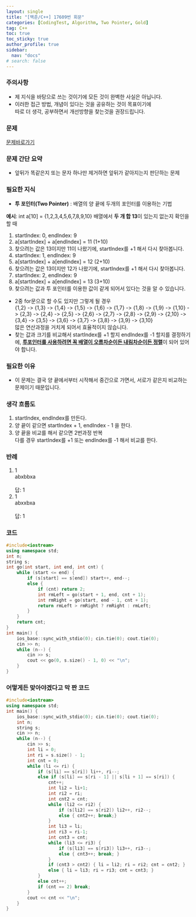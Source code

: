 ```yaml
---
layout: single
title: "[백준/C++] 17609번 회문"
categories: [CodingTest, Algorithm, Two Pointer, Gold]
tag: C++
toc: true
toc_sticky: true
author_profile: true
sidebar:
  nav: "docs"
# search: false
---
```


### 주의사항
<div class="notice--warning">
  <ul>
      <li>제 지식을 바탕으로 쓰는 것이기에 모든 것이 완벽한 사실은 아닙니다.</li>
      <li>이러한 접근 방법, 개념이 있다는 것을 공유하는 것이 목표이기에<br /> 따로 더 생각, 공부하면서 개선방향을 찾는것을 권장드립니다.</li>
  </ul>
</div>

### 문제
[문제바로가기](https://www.acmicpc.net/problem/17609)
<br/>

### 문제 간단 요약
<ul>
  <li>앞뒤가 똑같은지 또는 문자 하나만 제거하면 앞뒤가 같아지는지 판단하는 문제</li>
</ul>

### 필요한 지식
<ul>
  <li><b>투 포인터(Two Pointer)</b> : 배열의 양 끝에 두개의 포인터를 이용하는 기법</li>
</ul>
<b>예시</b>: int a[10] = {1,2,3,4,5,6,7,8,9,10} 배열에서 <b>두 개 합 13</b>이 있는지 없는지 확인을 할 때
<ol>
  <li>startIndex: 0, endIndex: 9</li>
  <li>a[startIndex] + a[endIndex] = 11 (1+10)</li>
  <li>찾으려는 값은 13이지만 11이 나왔기에, startIndex를 +1 해서 다시 찾아봅니다.</li>
  <li>startIndex: 1, endIndex: 9</li>
  <li>a[startIndex] + a[endIndex] = 12 (2+10)</li>
  <li>찾으려는 값은 13이지만 12가 나왔기에, startIndex를 +1 해서 다시 찾아봅니다.</li>
  <li>startIndex: 2, endIndex: 9</li>
  <li>a[startIndex] + a[endIndex] = 13 (3+10)</li>
  <li>찾으려는 값과 투 포인터를 이용한 값이 같게 되어서 있다는 것을 알 수 있습니다.</li>
</ol>
<ul>
  <li>2중 for문으로 할 수도 있지만 그렇게 될 경우 <br>
  {1,2} -> {1,3} -> {1,4} -> {1,5} -> {1,6} -> {1,7} -> {1,8} -> {1,9} -> {1,10} ->
  {2,3} -> {2,4} -> {2,5} -> {2,6} -> {2,7} -> {2,8} -> {2,9} -> {2,10} -> 
  {3,4} -> {3,5} -> {3,6} -> {3,7} -> {3,8} -> {3,9} -> {3,10}<br>
  많은 연산과정을 거치게 되어서 효율적이지 않습니다.
  </li>
  <li>찾는 값과 크기를 비교해서 startIndex를 +1 할지 endIndex를 -1 할지를 결정하기에, <u><b>투포인터를 사용하려면 꼭 배열이 오름차순이든 내림차순이든 정렬</b></u>이 되어 있어야 합니다. </li>
</ul>

### 필요한 이유
<ul>
  <li>이 문제는 결국 양 끝에서부터 시작해서 중간으로 가면서, 서로가 같은지 비교하는 문제이기 때문입니다.</li>
</ul>

### 생각 흐름도
<ol>
  <li>startIndex, endIndex를 만든다.</li>
  <li>양 끝이 같으면 startIndex + 1, endIndex - 1 을 한다.</li>
  <li>양 끝을 비교를 해서 같으면 2번과정 반복<br>다를 경우 startIndex를 +1 또는 endIndex를 -1 해서 비교를 한다.</li>
</ol>

### 반례
<ol>
  <li>1 <br>abxbbxa <br><br>답: 1</li>
  <li>1 <br>abxxbxa <br><br>답: 1</li>
</ol>

### 코드
```c++
#include<iostream>
using namespace std;
int n;
string s;
int go(int start, int end, int cnt) {
	while (start <= end) {
		if (s[start] == s[end]) start++, end--;
		else {
			if (cnt) return 2;
			int rmLeft = go(start + 1, end, cnt + 1);
			int rmRight = go(start, end - 1, cnt + 1);
			return rmLeft > rmRight ? rmRight : rmLeft;
		}
	}
	return cnt;
}
int main() {
	ios_base::sync_with_stdio(0); cin.tie(0); cout.tie(0);
	cin >> n;
	while (n--) {
		cin >> s;
		cout << go(0, s.size() - 1, 0) << "\n";
	}
}
```

### 어떻게든 맞아야겠다고 막 짠 코드
```c++
#include<iostream>
using namespace std;
int main() {
	ios_base::sync_with_stdio(0); cin.tie(0); cout.tie(0);
	int n;
	string s;
	cin >> n;
	while (n--) {
		cin >> s;
		int li = 0;
		int ri = s.size() - 1;
		int cnt = 0;
		while (li <= ri) {
			if (s[li] == s[ri]) li++, ri--;
			else if (s[li] == s[ri - 1] || s[li + 1] == s[ri]) {
				cnt++;
				int li2 = li+1;
				int ri2 = ri;
				int cnt2 = cnt;
				while (li2 <= ri2) {
					if (s[li2] == s[ri2]) li2++, ri2--;
					else { cnt2++; break;} 
				}
				int li3 = li;
				int ri3 = ri-1;
				int cnt3 = cnt;
				while (li3 <= ri3) {
					if (s[li3] == s[ri3]) li3++, ri3--;
					else { cnt3++; break; }
				}
				if (cnt3 > cnt2) { li = li2; ri = ri2; cnt = cnt2; }
				else { li = li3; ri = ri3; cnt = cnt3; }
			}
			else cnt++;
			if (cnt == 2) break;
		}
		cout << cnt << "\n";
	}
}
```



